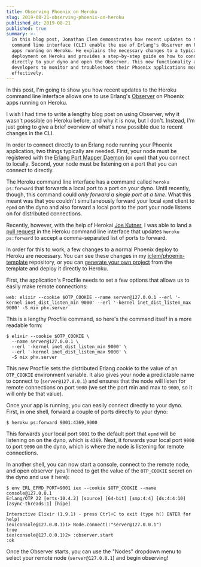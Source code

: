 ```yaml
---
title: Observing Phoenix on Heroku
slug: 2019-08-21-observing-phoenix-on-heroku
published_at: 2019-08-21
published: true
summary: >-
  In this blog post, Jonathan Clem demonstrates how recent updates to the Heroku
  command line interface (CLI) enable the use of Erlang's Observer on Phoenix
  apps running on Heroku. He explains the necessary changes to a typical Phoenix
  deployment on Heroku and provides a step-by-step guide on how to connect
  directly to your dyno and open the Observer. This new functionality allows
  developers to monitor and troubleshoot their Phoenix applications more
  effectively.
---
```


In this post, I'm going to show you how recent updates to the Heroku command
line interface allows one to use Erlang's
[Observer](http://erlang.org/doc/apps/observer/observer_ug.html) on Phoenix apps
running on Heroku.

I wish I had time to write a lengthy blog post on using Observer, why it wasn't
possible on Heroku before, and why it is now, but I don't. Instead, I'm just
going to give a brief overview of what's now possible due to recent changes in
the CLI.

In order to connect directly to an Erlang node running your Phoenix application,
two things typically are needed. First, your node must be registered with the
[Erlang Port Mapper Daemon](http://erlang.org/doc/man/epmd.html) (or `epmd`)
that you connect to locally. Second, your node must be listening on a port that
you can connect to directly.

The Heroku command line interface has a command called `heroku ps:forward` that
forwards a local port to a port on your dyno. Until recently, though, this
command could _only forward a single port at a time_. What this meant was that
you couldn't simultaneously forward your local `epmd` client to `epmd` on the
dyno and also forward a local port to the port your node listens on for
distributed connections.

Recently, however, with the help of Herokai [Joe
Kutner](https://github.com/jkutner), I was able to land a [pull
request](https://github.com/heroku/heroku-ps-exec/pull/16) in the Heroku command
line interface that updates `heroku ps:forward` to accept a comma-separated list
of ports to forward.

In order for this to work, a few changes to a normal Phoenix deploy to Heroku
are necessary. You can see these changes in my
[jclem/phoenix-template](https://github.com/jclem/phoenix-template) repository,
or you can [generate your own
project](https://github.com/jclem/phoenix-template/generate) from the template
and deploy it directly to Heroku.

First, the application's Procfile needs to set a few options that allows us to
easily make remote connections:

```text
web: elixir --cookie $OTP_COOKIE --name server@127.0.0.1 --erl '-kernel inet_dist_listen_min 9000' --erl '-kernel inet_dist_listen_max 9000' -S mix phx.server
```

This is a lengthy Procfile command, so here's the command itself in a more
readable form:

```shell
$ elixir --cookie $OTP_COOKIE \
  --name server@127.0.0.1 \
  --erl '-kernel inet_dist_listen_min 9000' \
  --erl '-kernel inet_dist_listen_max 9000' \
  -S mix phx.server
```

This new Procfile sets the distributed Erlang cookie to the value of an
`OTP_COOKIE` environment variable. It also gives your node a predictable name to
connect to (`server@127.0.0.1`) and ensures that the node will listen for remote
connections on port `9000` (we set the port min and max to `9000`, so it will
only be that value).

Once your app is running, you can easily connect directly to your dyno. First,
in one shell, forward a couple of ports directly to your dyno:

```shell
$ heroku ps:forward 9001:4369,9000
```

This forwards your local port `9001` to the default port that `epmd` will be
listening on on the dyno, which is `4369`. Next, it forwards your local port
`9000` to port `9000` on the dyno, which is where the node is listening for
remote connections.

In another shell, you can now start a console, connect to the remote node, and
open observer (you'll need to get the value of the `OTP_COOKIE` secret on the
dyno and use it here):

```shell
$ env ERL_EPMD_PORT=9001 iex --cookie $OTP_COOKIE --name console@127.0.0.1
Erlang/OTP 22 [erts-10.4.2] [source] [64-bit] [smp:4:4] [ds:4:4:10] [async-threads:1] [hipe]

Interactive Elixir (1.9.1) - press Ctrl+C to exit (type h() ENTER for help)
iex(console@127.0.0.1)1> Node.connect(:"server@127.0.0.1")
true
iex(console@127.0.0.1)2> :observer.start
:ok
```

Once the Observer starts, you can use the "Nodes" dropdown menu to select your
remote node (`server@127.0.0.1`) and begin observing!
